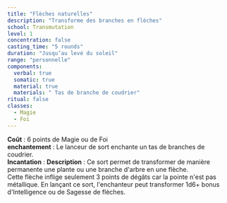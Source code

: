 ```yaml
---
title: "Flèches naturelles"
description: "Transforme des branches en flèches"
school: Transmutation
level: 1
concentration: false
casting_time: "5 rounds"
duration: "Jusqu’au levé du soleil"
range: "personnelle"
components:
  verbal: true
  somatic: true
  material: true
  materials: " Tas de branche de coudrier"
ritual: false
classes:
  - Magie
  - Foi
---
```

**Coût** : 6 points de Magie ou de Foi  
**enchantement** : Le lanceur de sort enchante un tas de branches de coudrier.  
**Incantation** : 
**Description** : Ce sort permet de transformer de manière permanente une plante ou une branche d'arbre en une flèche.  
Cette flèche inflige seulement 3 points de dégâts car la pointe n'est pas métallique. En lançant ce sort, l'enchanteur peut transformer 1d6+ bonus d'Intelligence ou de Sagesse de flèches.

